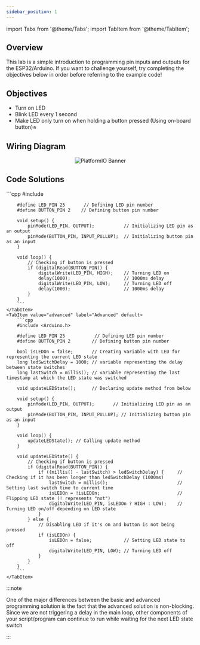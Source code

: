 ```yaml
---
sidebar_position: 1
---
```


import Tabs from '@theme/Tabs';
import TabItem from '@theme/TabItem';

## Overview

This lab is a simple introduction to programming pin inputs and outputs for the  ESP32/Arduino. If you want to challenge yourself, try completing the objectives below in order before referring to the example code!

## Objectives
- Turn on LED
- Blink LED every 1 second
- Make LED only turn on when holding a button pressed (Using on-board button)⭐︎

## Wiring Diagram

<p align="center">
  <img src="/Atlas/img/LAB-BasicIO.png" alt="PlatformIO Banner"/>
</p>

## Code Solutions
<Tabs>
    <TabItem value="basic" label="Basic" default>
        ```cpp
        #include <Arduino.h>

        #define LED_PIN 25       // Defining LED pin number
        #define BUTTON_PIN 2    // Defining button pin number

        void setup() {
            pinMode(LED_PIN, OUTPUT);           // Initializing LED pin as an output 
            pinMode(BUTTON_PIN, INPUT_PULLUP);  // Initializing button pin as an input
        }

        void loop() {
            // Checking if button is pressed
            if (digitalRead(BUTTON_PIN)) {
                digitalWrite(LED_PIN, HIGH);    // Turning LED on
                delay(1000);                    // 1000ms delay
                digitalWrite(LED_PIN, LOW);     // Turning LED off 
                delay(1000);                    // 1000ms delay
            }
        }
        ```
    </TabItem>
    <TabItem value="advanced" label="Advanced" default>
        ```cpp
        #include <Arduino.h>

        #define LED_PIN 25           // Defining LED pin number
        #define BUTTON_PIN 2        // Defining button pin number

        bool isLEDOn = false;       // Creating variable with LED for representing the current LED state
        long ledSwitchDelay = 1000; // variable representing the delay between state switches 
        long lastSwitch = millis(); // variable representing the last timestamp at which the LED state was switched

        void updateLEDState();      // Declaring update method from below

        void setup() {
            pinMode(LED_PIN, OUTPUT);       // Initializing LED pin as an output 
            pinMode(BUTTON_PIN, INPUT_PULLUP); // Initializing button pin as an input 
        }

        void loop() {
            updateLEDState(); // Calling update method
        }

        void updateLEDState() {
            // Checking if button is pressed
            if (digitalRead(BUTTON_PIN)) {
                if ((millis() - lastSwitch) > ledSwitchDelay) {     // Checking if it has been longer than ledSwitchDelay (1000ms)
                    lastSwitch = millis();                          // Setting last switch time to current time
                    isLEDOn = !isLEDOn;                             // Flipping LED state (! represents "not")
                    digitalWrite(LED_PIN, isLEDOn ? HIGH : LOW);    // Turning LED on/off depending on LED state
                }
            } else {
                // Disabling LED if it's on and button is not being pressed
                if (isLEDOn) {
                    isLEDOn = false;            // Setting LED state to off
                    digitalWrite(LED_PIN, LOW); // Turning LED off
                }
            }
        }
        ```
    </TabItem>
</Tabs>

:::note

One of the major differences between the basic and advanced programming solution is the fact that the advanced solution is non-blocking. Since we are not triggering a delay in the main loop, other components of your script/program can continue to run while waiting for the next LED state switch

:::